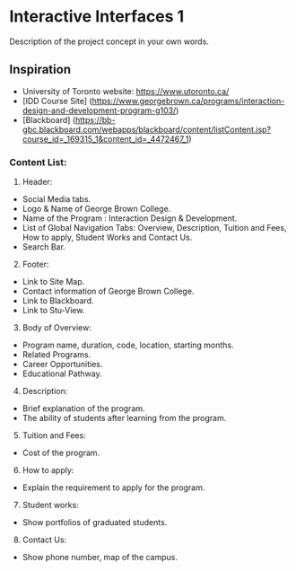 # Interactive Interfaces 1 
Description of the project concept in your own words.

## Inspiration
- University of Toronto website: https://www.utoronto.ca/ 
- [IDD Course Site] (https://www.georgebrown.ca/programs/interaction-design-and-development-program-g103/) 
- [Blackboard] (https://bb-gbc.blackboard.com/webapps/blackboard/content/listContent.jsp?course_id=_169315_1&content_id=_4472467_1)


### Content List:
1. Header:
- Social Media tabs.
- Logo & Name of George Brown College.
- Name of the Program : Interaction Design & Development.
- List of Global Navigation Tabs: Overview, Description, Tuition and Fees, How to apply, Student Works and Contact Us.
- Search Bar.

2. Footer:
- Link to Site Map.
- Contact information of George Brown College.
- Link to Blackboard.
- Link to Stu-View.

3. Body of Overview:
- Program name, duration, code, location, starting months.
- Related Programs.
- Career Opportunities.
- Educational Pathway.

4. Description:
- Brief explanation of the program.
- The ability of students after learning from the program.

5. Tuition and Fees:
- Cost of the program.

6. How to apply: 
- Explain the requirement to apply for the program.

7. Student works:
- Show portfolios of graduated students.

8. Contact Us:
- Show phone number, map of the campus.


